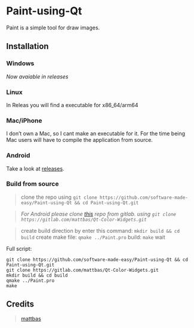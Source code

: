 # Paint-using-Qt
Paint is a simple tool for draw images.

## Installation

### Windows

*Now avaiable in releases*

### Linux

In Releas you will find a executable for x86_64/arm64

### Mac/iPhone

I don’t own a Mac, so I cant make an executable for it. For the time being Mac users will have to compile the application from source.

### Android

Take a look at [releases](https://github.com/software-made-easy/Paint-using-Qt/releases/latest).

### Build from source

> clone the repo using `git clone https://github.com/software-made-easy/Paint-using-Qt && cd Paint-using-Qt.git`

> *For Android please clone [this](https://gitlab.com/mattbas/Qt-Color-Widgets) repo from gitlab. using `git clone https://gitlab.com/mattbas/Qt-Color-Widgets.git`*

> create build direction by enter this command: `mkdir build && cd build`
> create make file: `qmake ../Paint.pro`
> build: `make`
> wait

Full script:
```
git clone https://github.com/software-made-easy/Paint-using-Qt && cd Paint-using-Qt.git
git clone https://gitlab.com/mattbas/Qt-Color-Widgets.git
mkdir build && cd build
qmake ../Paint.pro
make
```

## Credits
> [mattbas](https://gitlab.com/mattbas)
